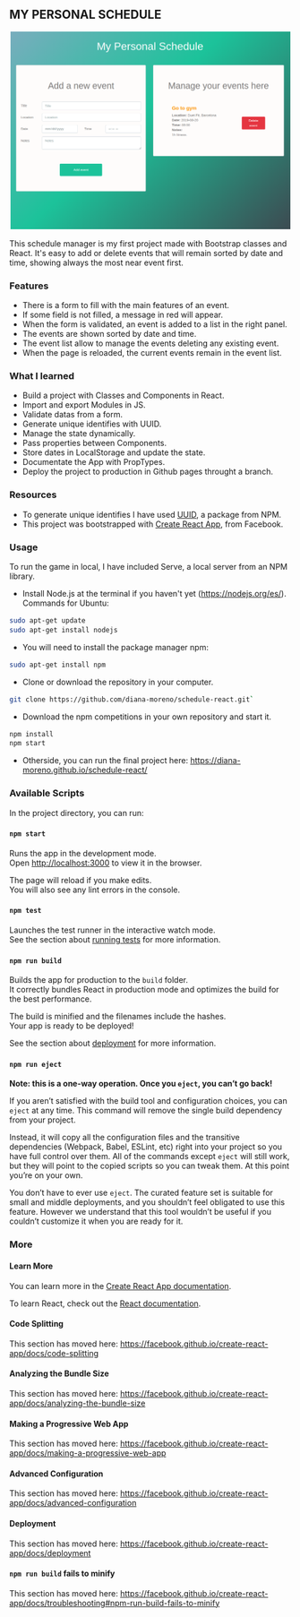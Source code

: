 ## MY PERSONAL SCHEDULE

<p align="center">
  <img src="./images/schedule-react.png" width="500">
</p>

This schedule manager is my first project made with Bootstrap classes and React. It's easy to add or delete events that will remain sorted by date and time, showing always the most near event first.

### **Features**

- There is a form to fill with the main features of an event.
- If some field is not filled, a message in red will appear.
- When the form is validated, an event is added to a list in the right panel.
- The events are shown sorted by date and time.
- The event list allow to manage the events deleting any existing event.
- When the page is reloaded, the current events remain in the event list.

### **What I learned**

- Build a project with Classes and Components in React.
- Import and export Modules in JS.
- Validate datas from a form.
- Generate unique identifies with UUID.
- Manage the state dynamically.
- Pass properties between Components.
- Store dates in LocalStorage and update the state.
- Documentate the App with PropTypes.
- Deploy the project to production in Github pages throught a branch.

### **Resources**

- To generate unique identifies I have used [UUID](https://www.npmjs.com/package/uuid), a package from NPM.
- This project was bootstrapped with [Create React App](https://github.com/facebook/create-react-app), from Facebook.


### **Usage**

To run the game in local, I have included Serve, a local server from an NPM library.

- Install Node.js at the terminal if you haven't yet (https://nodejs.org/es/). Commands for Ubuntu:

```bash
sudo apt-get update
sudo apt-get install nodejs
```
- You will need to install the package manager npm:

```bash
sudo apt-get install npm
```
- Clone or download the repository in your computer.

```bash
git clone https://github.com/diana-moreno/schedule-react.git`
```
- Download the npm competitions in your own repository and start it.

```bash
npm install
npm start
```

- Otherside, you can run the final project here: https://diana-moreno.github.io/schedule-react/



### Available Scripts

In the project directory, you can run:

#### `npm start`

Runs the app in the development mode.<br>
Open [http://localhost:3000](http://localhost:3000) to view it in the browser.

The page will reload if you make edits.<br>
You will also see any lint errors in the console.

#### `npm test`

Launches the test runner in the interactive watch mode.<br>
See the section about [running tests](https://facebook.github.io/create-react-app/docs/running-tests) for more information.

#### `npm run build`

Builds the app for production to the `build` folder.<br>
It correctly bundles React in production mode and optimizes the build for the best performance.

The build is minified and the filenames include the hashes.<br>
Your app is ready to be deployed!

See the section about [deployment](https://facebook.github.io/create-react-app/docs/deployment) for more information.

#### `npm run eject`

**Note: this is a one-way operation. Once you `eject`, you can’t go back!**

If you aren’t satisfied with the build tool and configuration choices, you can `eject` at any time. This command will remove the single build dependency from your project.

Instead, it will copy all the configuration files and the transitive dependencies (Webpack, Babel, ESLint, etc) right into your project so you have full control over them. All of the commands except `eject` will still work, but they will point to the copied scripts so you can tweak them. At this point you’re on your own.

You don’t have to ever use `eject`. The curated feature set is suitable for small and middle deployments, and you shouldn’t feel obligated to use this feature. However we understand that this tool wouldn’t be useful if you couldn’t customize it when you are ready for it.



### More

#### Learn More

You can learn more in the [Create React App documentation](https://facebook.github.io/create-react-app/docs/getting-started).

To learn React, check out the [React documentation](https://reactjs.org/).

#### Code Splitting

This section has moved here: https://facebook.github.io/create-react-app/docs/code-splitting

#### Analyzing the Bundle Size

This section has moved here: https://facebook.github.io/create-react-app/docs/analyzing-the-bundle-size

#### Making a Progressive Web App

This section has moved here: https://facebook.github.io/create-react-app/docs/making-a-progressive-web-app

#### Advanced Configuration

This section has moved here: https://facebook.github.io/create-react-app/docs/advanced-configuration

#### Deployment

This section has moved here: https://facebook.github.io/create-react-app/docs/deployment

#### `npm run build` fails to minify

This section has moved here: https://facebook.github.io/create-react-app/docs/troubleshooting#npm-run-build-fails-to-minify

